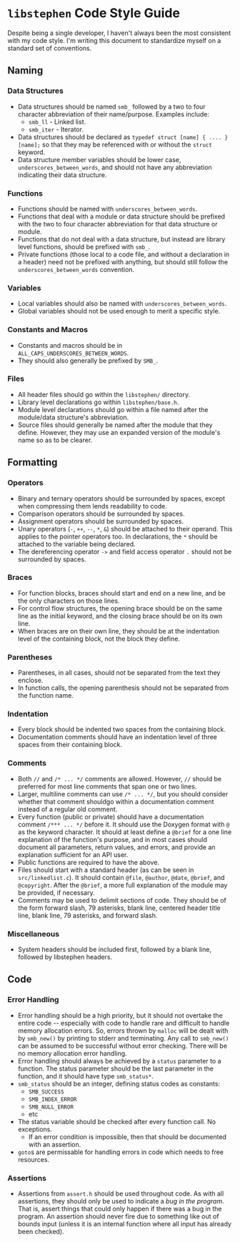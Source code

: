 # `libstephen` Code Style Guide

Despite being a single developer, I haven't always been the most consistent with
my code style.  I'm writing this document to standardize myself on a standard
set of conventions.

## Naming

### Data Structures

* Data structures should be named `smb_` followed by a two to four character
  abbreviation of their name/purpose.  Examples include:
  + `smb_ll` - Linked list.
  + `smb_iter` - Iterator.
* Data structures should be declared as `typedef struct [name] { .... } [name];`
  so that they may be referenced with or without the `struct` keyword.
* Data structure member variables should be lower case,
  `underscores_between_words`, and should not have any abbreviation indicating
  their data structure.

### Functions

* Functions should be named with `underscores_between_words`.
* Functions that deal with a module or data structure should be prefixed with
  the two to four character abbreviation for that data structure or module.
* Functions that do not deal with a data structure, but instead are library
  level functions, should be prefixed with `smb_`.
* Private functions (those local to a code file, and without a declaration in a
  header) need not be prefixed with anything, but should still follow the
  `underscores_between_words` convention.

### Variables

* Local variables should also be named with `underscores_between_words`.
* Global variables should not be used enough to merit a specific style.

### Constants and Macros

* Constants and macros should be in `ALL_CAPS_UNDERSCORES_BETWEEN_WORDS`.
* They should also generally be prefixed by `SMB_`.

### Files

* All header files should go within the `libstephen/` directory.
* Library level declarations go within `libstephen/base.h`.
* Module level declarations should go within a file named after the module/data
  structure's abbreviation.
* Source files should generally be named after the module that they define.
  However, they may use an expanded version of the module's name so as to be
  clearer.

## Formatting

### Operators

* Binary and ternary operators should be surrounded by spaces, except when
  compressing them lends readability to code.
* Comparison operators should be surrounded by spaces.
* Assignment operators should be surrounded by spaces.
* Unary operators (`-`, `++`, `--`, `*`, `&`) should be attached to their
  operand.  This applies to the pointer operators too.  In declarations, the `*`
  should be attached to the variable being declared.
* The dereferencing operator `->` and field access operator `.` should not be
  surrounded by spaces.

### Braces

* For function blocks, braces should start and end on a new line, and be the
  only characters on those lines.
* For control flow structures, the opening brace should be on the same line as
  the initial keyword, and the closing brace should be on its own line.
* When braces are on their own line, they should be at the indentation level of
  the containing block, not the block they define.

### Parentheses

* Parentheses, in all cases, should not be separated from the text they enclose.
* In function calls, the opening parenthesis should not be separated from the
  function name.

### Indentation

* Every block should be indented two spaces from the containing block.
* Documentation comments should have an indentation level of three spaces from
  their containing block.

### Comments

* Both `//` and `/* ... */` comments are allowed.  However, `//` should be
  preferred for most line comments that span one or two lines.
* Larger, multiline comments can use `/* ... */`, but you should consider
  whether that comment shouldgo within a documentation comment instead of a
  regular old comment.
* Every function (public or private) should have a documentation comment `/***
  ... */` before it.  It should use the Doxygen format with `@` as the keyword
  character.  It should at least define a `@brief` for a one line explanation of
  the function's purpose, and in most cases should document all parameters,
  return values, and errors, and provide an explanation sufficient for an API
  user.
* Public functions are required to have the above.
* Files should start with a standard header (as can be seen in
  `src/linkedlist.c`).  It should contain `@file`, `@author`, `@date`, `@brief`,
  and `@copyright`.  After the `@brief`, a more full explanation of the module
  may be provided, if necessary.
* Comments may be used to delimit sections of code.  They should be of the form
  forward slash, 79 asterisks, blank line, centered header title line, blank
  line, 79 asterisks, and forward slash.

### Miscellaneous

* System headers should be included first, followed by a blank line, followed by
  libstephen headers.

## Code

### Error Handling

* Error handling should be a high priority, but it should not overtake the
  entire code -- especially with code to handle rare and difficult to handle
  memory allocation errors.  So, errors thrown by `malloc` will be dealt with by
  `smb_new()` by printing to stderr and terminating.  Any call to `smb_new()`
  can be assumed to be successful without error checking.  There will be no
  memory allocation error handling.
* Error handling should always be achieved by a `status` parameter to a
  function.  The status parameter should be the last parameter in the function,
  and it should have type `smb_status*`.
* `smb_status` should be an integer, defining status codes as constants:
  + `SMB_SUCCESS`
  + `SMB_INDEX_ERROR`
  + `SMB_NULL_ERROR`
  + etc
* The status variable should be checked after every function call.  No
  exceptions.
  + If an error condition is impossible, then that should be documented with an
    assertion.
* `goto`s are permissable for handling errors in code which needs to free
  resources.

### Assertions

* Assertions from `assert.h` should be used throughout code.  As with all
  assertions, they should only be used to indicate a *bug in the program*.  That
  is, assert things that could only happen if there was a bug in the program.
  An assertion should never fire due to something like out of bounds input
  (unless it is an internal function where all input has already been checked).
